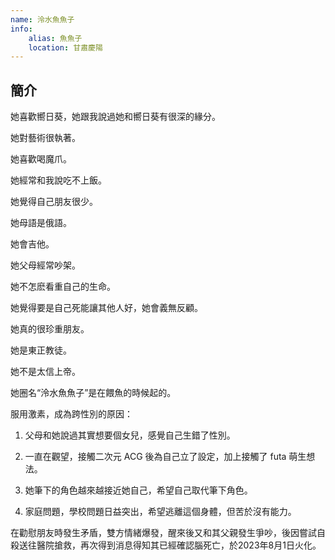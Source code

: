 ```yaml
---
name: 泠水魚魚子
info:
    alias: 魚魚子
    location: 甘肅慶陽
---
```


## 簡介

她喜歡嚮日葵，她跟我說過她和嚮日葵有很深的緣分。

她對藝術很執著。

她喜歡喝魔爪。

她經常和我說吃不上飯。

她覺得自己朋友很少。

她母語是俄語。

她會吉他。

她父母經常吵架。

她不怎麽看重自己的生命。

她覺得要是自己死能讓其他人好，她會義無反顧。

她真的很珍重朋友。

她是東正教徒。

她不是太信上帝。

她圈名“泠水魚魚子”是在餵魚的時候起的。

服用激素，成為跨性別的原因：

1. 父母和她說過其實想要個女兒，感覺自己生錯了性別。

2. 一直在觀望，接觸二次元 ACG 後為自己立了設定，加上接觸了 futa 萌生想法。

3. 她筆下的角色越來越接近她自己，希望自己取代筆下角色。

4. 家庭問題，學校問題日益突出，希望逃離這個身體，但苦於沒有能力。

在勸慰朋友時發生矛盾，雙方情緒爆發，醒來後又和其父親發生爭吵，後因嘗試自殺送往醫院搶救，再次得到消息得知其已經確認腦死亡，於2023年8月1日火化。
